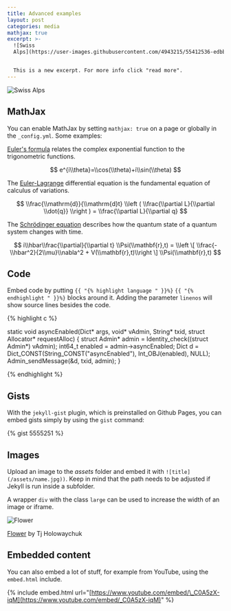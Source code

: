```yaml
---
title: Advanced examples
layout: post
categories: media
mathjax: true
excerpt: >-
  ![Swiss
  Alps](https://user-images.githubusercontent.com/4943215/55412536-edbba180-5567-11e9-9c70-6d33bca3f8ed.jpg)


  This is a new excerpt. For more info click "read more".
---
```

![Swiss Alps](https://user-images.githubusercontent.com/4943215/55412536-edbba180-5567-11e9-9c70-6d33bca3f8ed.jpg)

## MathJax

You can enable MathJax by setting `mathjax: true` on a page or globally in the `_config.yml`. Some examples:

[Euler's formula](https://en.wikipedia.org/wiki/Euler%27s_formula) relates the complex exponential function to the trigonometric functions.

$$ e^{i\\theta}=\\cos(\\theta)+i\\sin(\\theta) $$

The [Euler-Lagrange](https://en.wikipedia.org/wiki/Lagrangian_mechanics) differential equation is the fundamental equation of calculus of variations.

$$ \\frac{\\mathrm{d}}{\\mathrm{d}t} \\left ( \\frac{\\partial L}{\\partial \\dot{q}} \\right ) = \\frac{\\partial L}{\\partial q} $$

The [Schrödinger equation](https://en.wikipedia.org/wiki/Schr%C3%B6dinger_equation) describes how the quantum state of a quantum system changes with time.

$$ i\\hbar\\frac{\\partial}{\\partial t} \\Psi(\\mathbf{r},t) = \\left \[ \\frac{-\\hbar^2}{2\\mu}\\nabla^2 + V(\\mathbf{r},t)\\right \] \\Psi(\\mathbf{r},t) $$

## Code

Embed code by putting `{{ "{% highlight language " }}%}` `{{ "{% endhighlight " }}%}` blocks around it. Adding the parameter `linenos` will show source lines besides the code.

{% highlight c %}

static void asyncEnabled(Dict\* args, void\* vAdmin, String\* txid, struct Allocator\* requestAlloc) { struct Admin\* admin = Identity\_check((struct Admin\*) vAdmin); int64\_t enabled = admin->asyncEnabled; Dict d = Dict\_CONST(String\_CONST("asyncEnabled"), Int\_OBJ(enabled), NULL); Admin\_sendMessage(&d, txid, admin); }

{% endhighlight %}

## Gists

With the `jekyll-gist` plugin, which is preinstalled on Github Pages, you can embed gists simply by using the `gist` command:

{% gist 5555251 %}

## Images

Upload an image to the _assets_ folder and embed it with `![title](/assets/name.jpg))`. Keep in mind that the path needs to be adjusted if Jekyll is run inside a subfolder.

A wrapper `div` with the class `large` can be used to increase the width of an image or iframe.

![Flower](https://user-images.githubusercontent.com/4943215/55412447-bcdb6c80-5567-11e9-8d12-b1e35fd5e50c.jpg)

[Flower](https://unsplash.com/photos/iGrsa9rL11o) by Tj Holowaychuk

## Embedded content

You can also embed a lot of stuff, for example from YouTube, using the `embed.html` include.

{% include embed.html url="[https://www.youtube.com/embed/\_C0A5zX-iqM](https://www.youtube.com/embed/_C0A5zX-iqM)" %}